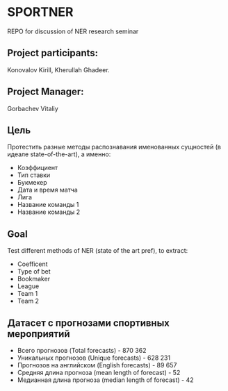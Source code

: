 # SPORTNER
REPO for discussion of NER research seminar

## Project participants: 
Konovalov Kirill, Kherullah Ghadeer.
## Project Manager: 
Gorbachev Vitaliy

## Цель
Протестить разные методы распознавания именованных сущностей (в идеале state-of-the-art), а именно:
- Коэффициент
- Тип ставки
- Букмекер
- Дата и время матча
- Лига
- Название команды 1
- Название команды 2 
## Goal
Test different methods of NER (state of the art pref), to extract:
- Coefficent
- Type of bet
- Bookmaker
- League
- Team 1
- Team 2

## Датасет с прогнозами спортивных мероприятий
- Всего прогнозов (Total forecasts) - 870 362
- Уникальных прогнозов (Unique forecasts) - 628 231
- Прогнозов на английском (English forecasts) - 89 657
- Средняя длина прогноза (mean length of forecast) - 52
- Медианная длина прогноза (median length of forecast) - 42

